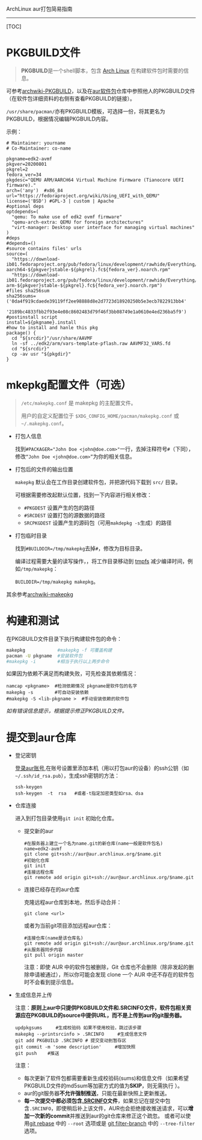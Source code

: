 ArchLinux aur打包简易指南

---

[TOC]

# PKGBUILD文件

> **PKGBUILD**是一个shell脚本，包含 [Arch Linux](https://wiki.archlinux.org/index.php/Arch_Linux) 在构建软件包时需要的信息。

可参考[archwiki-PKGBUILD](https://wiki.archlinux.org/index.php/PKGBUILD_(%E7%AE%80%E4%BD%93%E4%B8%AD%E6%96%87))，以及在[aur软件包](https://aur.archlinux.org/packages/)仓库中参照他人的PKGBUILD文件（在软件包详细资料的右侧有查看PKGBUILD的链接）。

`/usr/share/pacman/`亦有PKGBUILD模板，可选择一份，将其更名为PKGBUILD，根据情况编辑PKGBUILD内容。

示例：

```shell
# Maintainer: yourname
# Co-Maintainer: co-name

pkgname=edk2-avmf
pkgver=20200801
pkgrel=2
fedora_ver=34
pkgdesc="QEMU ARM/AARCH64 Virtual Machine Firmware (Tianocore UEFI firmware)."
arch=('any')  #x86_84
url="https://fedoraproject.org/wiki/Using_UEFI_with_QEMU"
license=('BSD') #GPL-3 | custom | Apache
#optional deps
optdepends=(
  "qemu: To make use of edk2 ovmf firmware"
  "qemu-arch-extra: QEMU for foreign architectures"
  "virt-manager: Desktop user interface for managing virtual machines"
)
#deps
#depends=()
#source contains files' urls
source=(
  "https://download-ib01.fedoraproject.org/pub/fedora/linux/development/rawhide/Everything/aarch64/os/Packages/e/edk2-aarch64-${pkgver}stable-${pkgrel}.fc${fedora_ver}.noarch.rpm"
  "https://download-ib01.fedoraproject.org/pub/fedora/linux/development/rawhide/Everything/aarch64/os/Packages/e/edk2-arm-${pkgver}stable-${pkgrel}.fc${fedora_ver}.noarch.rpm")
#files sha256sum
sha256sums=('0da4f919cdaede39119ff2ee98888d8e2d7723d18920250b5e3ecb7822913bb4'
            '2189bc4833fbb2f93e4e08c8602483d79f46f3bb08749e1a0610e4ed236ba5f9')
#postinstall script
install=${pkgname}.install
#how to install and hanle this pkg
package() {
  cd "${srcdir}"/usr/share/AAVMF
  ln -sf ../edk2/arm/vars-template-pflash.raw AAVMF32_VARS.fd
  cd "${srcdir}"
  cp -av usr "${pkgdir}"
}
```



# mkepkg配置文件（可选）

> `/etc/makepkg.conf` 是 makepkg 的主配置文件。
>
> 用户的自定义配置位于 `$XDG_CONFIG_HOME/pacman/makepkg.conf` 或 `~/.makepkg.conf`。

- 打包人信息

  找到`#PACKAGER="John Doe <john@doe.com>"`一行，去掉注释符号`#`（下同），修改`“John Doe <john@doe.com>”`为你的相关信息。

- 打包后的文件的输出位置

  `makepkg` 默认会在工作目录创建软件包，并把源代码下载到 `src/` 目录。

  可根据需要修改起默认位置，找到一下内容进行相关修改：

  - `#PKGDEST` 设置产生的包的路径
  - `#SRCDEST` 设置打包的源数据的路径
  - `SRCPKGDEST` 设置产生的源码包（可用`makdepkg -s`生成）的路径

- 打包临时目录

  找到`#BUILDDIR=/tmp/makepkg`去掉`#`，修改为目标目录。
  
  编译过程需要大量的读写操作，，将工作目录移动到 [tmpfs](https://wiki.archlinux.org/index.php/Tmpfs) 减少编译时间，例如`/tmp/makepkg`：
  
  `BUILDDIR=/tmp/makepkg makepkg`。

其余参考[archwiki-makepkg](https://wiki.archlinux.org/index.php/Makepkg_(%E7%AE%80%E4%BD%93%E4%B8%AD%E6%96%87)#.E9.85.8D.E7.BD.AE)


# 构建和测试

在PKGBUILD文件目录下执行构建软件包的命令：

```bash
makepkg            #makepkg -f 可覆盖构建
pacman -U pkgname  #安装软件包
#makepkg -i        #相当于执行以上两步命令
```

如果因为依赖不满足而构建失败，可先检查其依赖情况：

```shell
namcap <pkgname>  #检测依赖情况 pkgname是软件包的名字
makepkg -s        #可自动安装依赖
#makepkg -S <lib-pkgname >  #手动安装依赖的软件包
```

*如有错误信息提示，根据提示修正PKGBUILD文件。*

# 提交到aur仓库

- 登记密钥

  [登录aur账号](https://aur.archlinux.org/),在账号设置里添加本机（用以打包aur的设备）的ssh公钥（如`~/.ssh/id_rsa.pub`），生成ssh密钥的方法：

  ```shell
  ssh-keygen
  ssh-keygen  -t  rsa   #或者-t指定加密类型如rsa、dsa
  ```

- 仓库连接

  进入到打包目录使用`git init`  初始化仓库。

  - 提交新的aur

    ```shell
    #在服务器上建立一个名为name.git的新仓库(name一般是软件包名)
    name=edk2-avmf
    git clone git+ssh://aur@aur.archlinux.org/$name.git
    #初始化仓库
    git init
    #连接远程仓库
    git remote add origin git+ssh://aur@aur.archlinux.org/$name.git
    ```

  - 连接已经存在的aur仓库

    克隆远程aur仓库到本地，然后手动合并：
    
    ```shell
    git clone <url>
    ```
    
    或者为当前git项目添加远程aur仓库：
    
    ```shell
    #连接仓库(name是该仓库名)
    git remote add origin git+ssh://aur@aur.archlinux.org/$name.git
    #从服务器同步内容
    git pull origin master
    ```
    
    注意：即使 AUR 中的软件包被删除，Git 仓库也不会删除（除非发起的删除申请被通过），所以你可能会发现 clone 一个 AUR 中还不存在的软件包时不会看到提示信息。

- 生成信息并上传

  注意：**原则上aur中只提供PKGBUILD文件和.SRCINFO文件，软件包相关资源应在PKGBUILD的source中提供URL，而不是上传到aur的git服务器。**

  ```shell
  updpkgsums     #生成校验码 如果不使用校验，跳过该步骤
  makepkg --printsrcinfo > .SRCINFO     #生成信息文件
  git add PKGBUILD .SRCINFO	# 提交变动到暂存区
  git commit -m 'some description'     #增加快照
  git push    #推送 
  ```

  注意：

  - 每次更新了软件包都需要重新生成校验码(sums)和信息文件（如果希望PKGBUILD文件的md5sum等加密方式的值为**SKIP**，则无需执行 ）。
  - aur的git服务器**不允许强制推送**，只能在最新快照上更新推送。
  - **每一次提交中都必须包含[.SRCINFO](https://wiki.archlinux.org/index.php/.SRCINFO)文件**，如果忘记在提交中包含`.SRCINFO`，即使稍后补上该文件，AUR也会拒绝接收推送请求，可以**增加一次新的commit**并推送到aur的git仓库来修正这个疏忽。 或者可以使用[git rebase](https://git-scm.com/docs/git-rebase) 中的 `--root` 选项或是 [git filter-branch](https://git-scm.com/docs/git-filter-branch) 中的 `--tree-filter` 选项。

